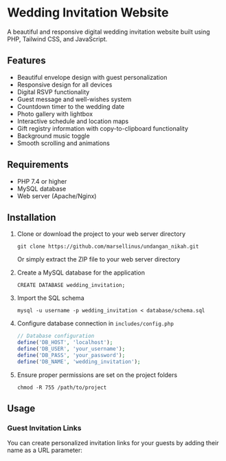 # Wedding Invitation Website

A beautiful and responsive digital wedding invitation website built using PHP, Tailwind CSS, and JavaScript.

## Features

- Beautiful envelope design with guest personalization
- Responsive design for all devices
- Digital RSVP functionality
- Guest message and well-wishes system
- Countdown timer to the wedding date
- Photo gallery with lightbox
- Interactive schedule and location maps
- Gift registry information with copy-to-clipboard functionality
- Background music toggle
- Smooth scrolling and animations

## Requirements

- PHP 7.4 or higher
- MySQL database
- Web server (Apache/Nginx)

## Installation

1. Clone or download the project to your web server directory
   ```
   git clone https://github.com/marsellinus/undangan_nikah.git
   ```
   Or simply extract the ZIP file to your web server directory

2. Create a MySQL database for the application
   ```
   CREATE DATABASE wedding_invitation;
   ```

3. Import the SQL schema
   ```
   mysql -u username -p wedding_invitation < database/schema.sql
   ```

4. Configure database connection in `includes/config.php`
   ```php
   // Database configuration
   define('DB_HOST', 'localhost');
   define('DB_USER', 'your_username');
   define('DB_PASS', 'your_password');
   define('DB_NAME', 'wedding_invitation');
   ```

5. Ensure proper permissions are set on the project folders
   ```
   chmod -R 755 /path/to/project
   ```

## Usage

### Guest Invitation Links

You can create personalized invitation links for your guests by adding their name as a URL parameter:

